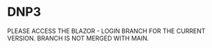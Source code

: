 # DNP3

PLEASE ACCESS THE BLAZOR - LOGIN BRANCH FOR THE CURRENT VERSION. BRANCH IS NOT MERGED WITH MAIN.
